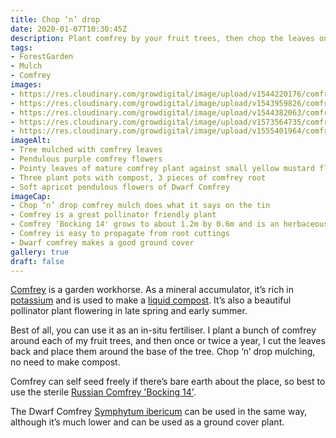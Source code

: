 ```yaml
---
title: Chop ‘n’ drop
date: 2020-01-07T10:30:45Z
description: Plant comfrey by your fruit trees, then chop the leaves once or twice a year and mulch in-situ. This is the chop ‘n’ drop comfrey mulch technique, no compost required.
tags: 
- ForestGarden
- Mulch
- Comfrey
images: 
- https://res.cloudinary.com/growdigital/image/upload/v1544220176/comfrey-mulch-41974058974.jpg
- https://res.cloudinary.com/growdigital/image/upload/v1543959826/comfrey-flower-29851000577.jpg
- https://res.cloudinary.com/growdigital/image/upload/v1544382063/comfrey-42813664482.jpg
- https://res.cloudinary.com/growdigital/image/upload/v1573564735/comfrey-3758CDB8.jpg
- https://res.cloudinary.com/growdigital/image/upload/v1555401964/comfrey-3C1CD837.jpg
imageAlt:
- Tree mulched with comfrey leaves
- Pendulous purple comfrey flowers
- Pointy leaves of mature comfrey plant against small yellow mustard flowers
- Three plant pots with compost, 3 pieces of comfrey root
- Soft apricot pendulous flowers of Dwarf Comfrey
imageCap:
- Chop ‘n’ drop comfrey mulch does what it says on the tin
- Comfrey is a great pollinator friendly plant
- Comfrey 'Bocking 14' grows to about 1.2m by 0.6m and is an herbaceous perennial (ie dies back in winter)
- Comfrey is easy to propagate from root cuttings
- Dwarf comfrey makes a good ground cover
gallery: true
draft: false
---
```


[Comfrey](https://en.wikipedia.org/wiki/Symphytum) is a garden workhorse. As a mineral accumulator, it’s rich in [potassium](https://en.wikipedia.org/wiki/Potassium#Fertilizer) and is used to make a [liquid compost](https://www.gardenersworld.com/how-to/maintain-the-garden/how-to-make-a-comfrey-liquid-feed/). It’s also a beautiful pollinator plant flowering in late spring and early summer.

Best of all, you can use it as an in-situ fertiliser. I plant a bunch of comfrey around each of my fruit trees, and then once or twice a year, I cut the leaves back and place them around the base of the tree. Chop ‘n’ drop mulching, no need to make compost.

Comfrey can self seed freely if there’s bare earth about the place, so best to use the sterile [Russian Comfrey 'Bocking 14'](https://en.wikipedia.org/wiki/Symphytum#Cultivation).

The Dwarf Comfrey [Symphytum ibericum](https://www.rhs.org.uk/Plants/75444/Symphytum-ibericum/Details) can be used in the same way, although it’s much lower and can be used as a ground cover plant.

